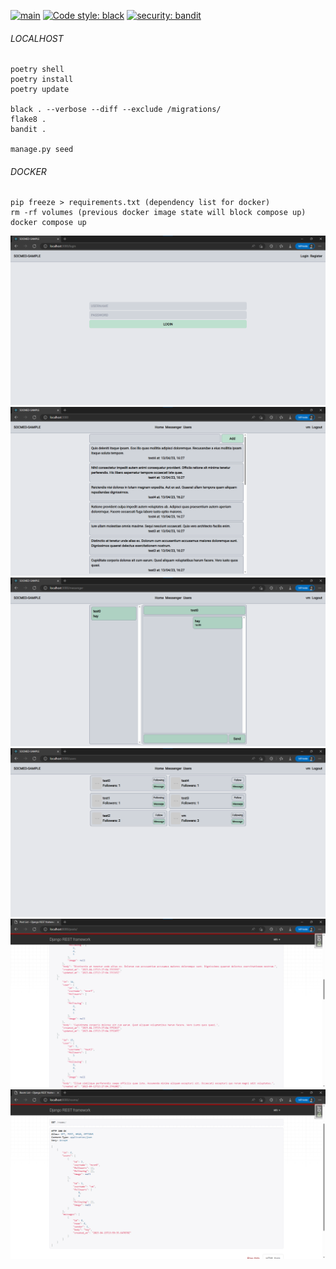 [![main](https://github.com/lyingtakemura/socmed-sample/actions/workflows/main.yaml/badge.svg)](https://github.com/lyingtakemura/socmed-sample/actions/workflows/main.yaml)
[![Code style: black](https://img.shields.io/badge/code%20style-black-000000.svg)](https://github.com/psf/black)
[![security: bandit](https://img.shields.io/badge/security-bandit-yellow.svg)](https://github.com/PyCQA/bandit)

###### LOCALHOST
```
poetry shell
poetry install
poetry update

black . --verbose --diff --exclude /migrations/
flake8 .
bandit .

manage.py seed
```

###### DOCKER
```
pip freeze > requirements.txt (dependency list for docker)
rm -rf volumes (previous docker image state will block compose up)
docker compose up
```

![](docs/images/00_login.png)
![](docs/images/01_posts.png)
![](docs/images/02_messenger.png)
![](docs/images/03_users.png)
![](docs/images/04_drf_posts.png)
![](docs/images/05_drf_rooms.png)